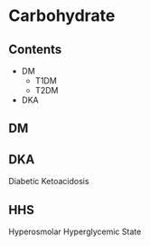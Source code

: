 <!--
Filename:	Carbohydrate.md
Project:	/Users/shume/Developer/mnemosyne/docs/MMB/docs/d_Meta
Authors:	shumez <https://github.com/shumez>
Created:	2019-04-03 17:30:38
Modified:	2020-01-11 16:33:15
-----
Copyright (c) 2020 shumez
-->

# Carbohydrate

## Contents

- DM
	- T1DM
	- T2DM
- DKA

## DM

<!-- <h6 id='dm-def'>Definition</h6> -->
<!-- <h6 id='dm-eti'>Etiology</h6> -->
<!-- <h6 id='dm-epi'>Epidemiology</h6> -->
<!-- <h6 id='dm-cls'>Classification</h6> -->
<!-- <h6 id='dm-sx'>Sign and Symptom</h6> -->
<!-- <h6 id='dm-cmp'>Complication</h6> -->
<!-- <h6 id='dm-ex'>Examination</h6> -->
<!-- <h6 id='dm-dx'>Diagnosis</h6> -->
<!-- <h6 id='dm-tx'>Treatment</h6> -->
<!-- <h6 id='dm-prg'>Prognosis</h6> -->
<!-- <h6 id='dm-app'>Appendix</h6> -->


## DKA

Diabetic Ketoacidosis

<!-- <h6 id='dka-def'>Definition</h6> -->
<!-- <h6 id='dka-eti'>Etiology</h6> -->
<!-- <h6 id='dka-epi'>Epidemiology</h6> -->
<!-- <h6 id='dka-cls'>Classification</h6> -->
<!-- <h6 id='dka-sx'>Sign and Symptom</h6> -->
<!-- <h6 id='dka-cmp'>Complication</h6> -->
<!-- <h6 id='dka-ex'>Examination</h6> -->
<!-- <h6 id='dka-dx'>Diagnosis</h6> -->
<!-- <h6 id='dka-tx'>Treatment</h6> -->
<!-- <h6 id='dka-prg'>Prognosis</h6> -->
<!-- <h6 id='dka-app'>Appendix</h6> -->


## HHS

Hyperosmolar Hyperglycemic State

<!-- <h6 id='hhs-def'>Definition</h6> -->
<!-- <h6 id='hhs-eti'>Etiology</h6> -->
<!-- <h6 id='hhs-epi'>Epidemiology</h6> -->
<!-- <h6 id='hhs-cls'>Classification</h6> -->
<!-- <h6 id='hhs-sx'>Sign and Symptom</h6> -->
<!-- <h6 id='hhs-cmp'>Complication</h6> -->
<!-- <h6 id='hhs-ex'>Examination</h6> -->
<!-- <h6 id='hhs-dx'>Diagnosis</h6> -->
<!-- <h6 id='hhs-tx'>Treatment</h6> -->
<!-- <h6 id='hhs-prg'>Prognosis</h6> -->
<!-- <h6 id='hhs-app'>Appendix</h6> -->


<!-- ## -->
<!-- <h6 id='-def'>Definition</h6> -->
<!-- <h6 id='-eti'>Etiology</h6> -->
<!-- <h6 id='-epi'>Epidemiology</h6> -->
<!-- <h6 id='-cls'>Classification</h6> -->
<!-- <h6 id='-sx'>Sign and Symptom</h6> -->
<!-- <h6 id='-cmp'>Complication</h6> -->
<!-- <h6 id='-ex'>Examination</h6> -->
<!-- <h6 id='-dx'>Diagnosis</h6> -->
<!-- <h6 id='-tx'>Treatment</h6> -->
<!-- <h6 id='-prg'>Prognosis</h6> -->
<!-- <h6 id='-app'>Appendix</h6> -->

<!-- ref -->

<!-- toc -->
[DM]: #DM


<!-- <style type="text/css">
	img{width: 50%; float: right;}
</style> -->